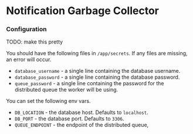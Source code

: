 # Notification Garbage Collector

### Configuration

TODO: make this pretty

You should have the following files in `/app/secrets`. If any files are missing, an error will occur.
* `database_username` - a single line containing the database username.
* `database_password` - a single line containing the database password.
* `queue_password` - a single line containing the password for the distributed queue the worker will be using.

You can set the following env vars.
* `DB_LOCATION` - the database host. Defaults to `localhost`.
* `DB_PORT` - the database port. Defaults to `3306`.
* `QUEUE_ENDPOINT` - the endpoint of the distributed queue,